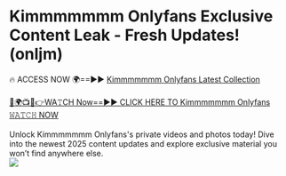 # Kimmmmmmm Onlyfans Exclusive Content Leak - Fresh Updates! (onljm)

🔥 ACCESS NOW 🌍==►► <a href="https://tinyurl.com/kvy9nzfs" rel="nofollow">Kimmmmmmm Onlyfans Latest Collection</a>
<br><br>
[🔴🌍📺📱👉WA𝚃CH Now==►► CLICK HERE TO Kimmmmmmm Onlyfans 𝚆𝙰𝚃𝙲𝙷 NOW](https://tinyurl.com/kvy9nzfs)
<br><br>
Unlock Kimmmmmmm Onlyfans's private videos and photos today! Dive into the newest 2025 content updates and explore exclusive material you won’t find anywhere else.
<br>
<a href="https://tinyurl.com/kvy9nzfs" rel="nofollow" data-target="animated-image.originalLink"><img src="https://camo.githubusercontent.com/8a4f000d20f83aca3bf7ec5f350d767afa0574a8a352519fd8cfa583a6f93a33/68747470733a2f2f692e696d6775722e636f6d2f644a486b345a712e676966" data-canonical-src="https://i.imgur.com/dJHk4Zq.gif" style="max-width: 100%; display: inline-block;" data-target="animated-image.originalImage"></a>
<br>
